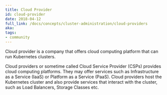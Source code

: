 ```yaml
---
title: Cloud Provider
id: cloud-provider
date: 2018-04-12
full_link: /docs/concepts/cluster-administration/cloud-providers
aka: 
tags:
- community 
---
```

 Cloud provider is a company that offers cloud computing platform that can run Kubernetes clusters.

<!--more--> 

Cloud providers or sometime called Cloud Service Provider (CSPs) provides cloud computing platforms.  They may offer services such as Infrastructure as a Service (IaaS) or Platform as a Service (PaaS).  Cloud providers host the Kubernetes cluster and also provide services that interact with the cluster, such as Load Balancers, Storage Classes etc. 

